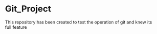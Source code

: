 # Git_Project
This repository has been created to test the operation of git and knew its full feature
